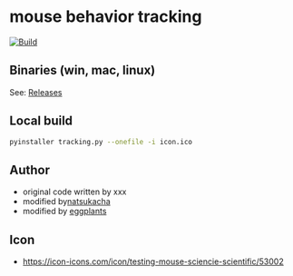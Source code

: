 # mouse behavior tracking

[![Build](https://github.com/eggplants/mice-behavior-tracking/actions/workflows/build.yml/badge.svg)](https://github.com/eggplants/mice-behavior-tracking/actions/workflows/build.yml)

## Binaries (win, mac, linux)

See: [Releases](https://github.com/eggplants/mice-behavior-tracking/releases)

## Local build

```bash
pyinstaller tracking.py --onefile -i icon.ico
```

## Author

- original code written by xxx
- modified by[natsukacha](https://github.com/natsukacha)
- modified by [eggplants](https://github.com/eggplants)

## Icon

- <https://icon-icons.com/icon/testing-mouse-sciencie-scientific/53002>
